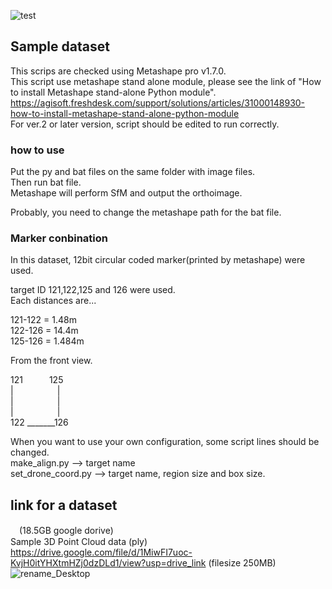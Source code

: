 ![test](https://user-images.githubusercontent.com/74333186/153982668-eebbc20c-86b3-4fa6-b9e6-03ea29afea20.gif)
## Sample dataset
This scrips are checked using Metashape pro v1.7.0.<br>
This script use metashape stand alone module, please see the link of "How to install Metashape stand-alone Python module".<br>
https://agisoft.freshdesk.com/support/solutions/articles/31000148930-how-to-install-metashape-stand-alone-python-module<br>
For ver.2 or later version, script should be edited to run correctly.<br>

### how to use
Put the py and bat files on the same folder with image files.<br>
Then run bat file.<br>
Metashape will perform SfM and output the orthoimage. <br>

Probably, you need to change the metashape path for the bat file.

### Marker conbination
In this dataset, 12bit circular coded marker(printed by metashape) were used.<br>

target ID 121,122,125 and 126 were used.<br>
Each distances are...<br>

121-122 = 1.48m<br>
122-126 = 14.4m<br>
125-126 = 1.484m<br>


From the front view.<br>

121&emsp;&emsp;&emsp;125<br>
|&emsp;&emsp;&emsp;&emsp;&emsp;|<br>
|&emsp;&emsp;&emsp;&emsp;&emsp;|<br>
|&emsp;&emsp;&emsp;&emsp;&emsp;|<br>
122 _______126<br>

When you want to use your own configuration, some script lines should be changed.<br>
make_align.py --> target name<br>
set_drone_coord.py --> target name, region size and box size.<br>

## link for a dataset
　(18.5GB google dorive)<br>
Sample 3D Point Cloud data (ply) https://drive.google.com/file/d/1MiwFI7uoc-KvjH0itYHXtmHZj0dzDLd1/view?usp=drive_link (filesize 250MB)<br>
![rename_Desktop](https://github.com/user-attachments/assets/ecb89375-9052-4b45-8a9b-06390d2680a2)
